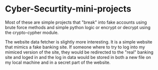 # Cyber-Securtity-mini-projects

Most of these are simple projects that "break" into fake accounts using brute force methods and simple python logic
or encrypt or decrypt using the crypto-cypher module.

The website data fetcher is slightly more interesting. It is a simple website that mimics a fake banking site. If someone
where to try to log into my mimiced version of the site, they would be redirected to the "real" banking site and loged in
and the log in data would be stored in both a new file on my local machine and in a secret part of the website.
